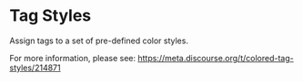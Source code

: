 # Tag Styles

Assign tags to a set of pre-defined color styles.

For more information, please see: https://meta.discourse.org/t/colored-tag-styles/214871
